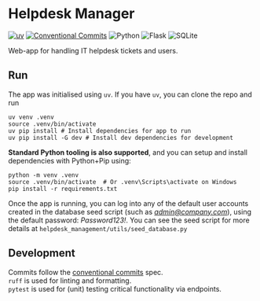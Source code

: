 # Helpdesk Manager
[![uv](https://img.shields.io/endpoint?url=https://raw.githubusercontent.com/astral-sh/uv/main/assets/badge/v0.json)](https://github.com/astral-sh/uv)
[![Conventional Commits](https://img.shields.io/badge/Conventional%20Commits-1.0.0-%23FE5196?logo=conventionalcommits&logoColor=white)](https://conventionalcommits.org)
![Python](https://img.shields.io/badge/Python-3776AB?logo=python&logoColor=fff)
![Flask](https://img.shields.io/badge/Flask-000?logo=flask&logoColor=fff)
![SQLite](https://img.shields.io/badge/SQLite-%2307405e.svg?logo=sqlite&logoColor=white)

Web-app for handling IT helpdesk tickets and users.

## Run
The app was initialised using `uv`. If you have `uv`, you can clone the repo and run
```
uv venv .venv
source .venv/bin/activate
uv pip install # Install dependencies for app to run
uv pip install -G dev # Install dev dependencies for development
```

**Standard Python tooling is also supported**, and you can setup and install dependencies with Python+Pip using:
```
python -m venv .venv
source .venv/bin/activate  # Or .venv\Scripts\activate on Windows
pip install -r requirements.txt
```

Once the app is running, you can log into any of the default user accounts created in the database seed script (such as *admin@company.com*), using the default password: *Password123!*. You can see the seed script for more details at `helpdesk_management/utils/seed_database.py`

## Development
Commits follow the [conventional commits](https://www.conventionalcommits.org/en/v1.0.0/) spec.  
`ruff` is used for linting and formatting.  
`pytest` is used for (unit) testing critical functionality via endpoints.  